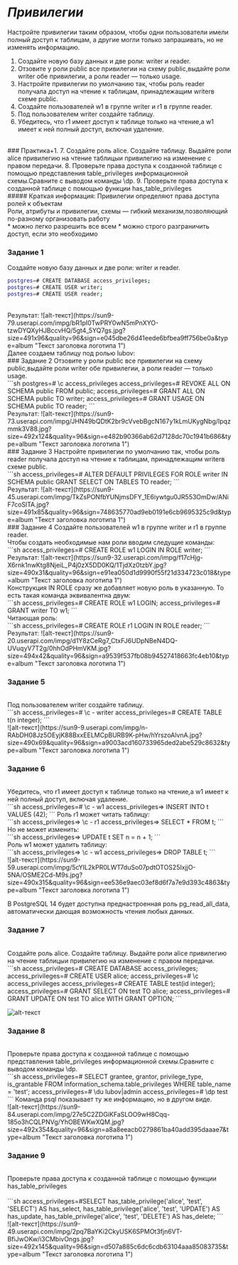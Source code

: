 # _Привилегии_
Настройте привилегии таким образом, чтобы одни пользователи имели полный доступ к таблицам, а другие могли только запрашивать, но не изменять информацию.
1. Создайте новую базу данных и две роли: writer и reader.
2. Отзовите у роли public все привилегии на схему public,выдайте роли writer обе привилегии, а роли reader — только usage.
3. Настройте привилегии по умолчанию так, чтобы роль reader получала доступ на чтение к таблицам, принадлежащим writerв схеме public.
4. Создайте пользователей w1 в группе writer и r1 в группе reader.
5. Под пользователем writer создайте таблицу.
6. Убедитесь, что r1 имеет доступ к таблице только на чтение,а w1 имеет к ней полный доступ, включая удаление.
<br>
### Практика+1.
7. Создайте роль alice. Создайте таблицу. Выдайте роли alice привилегию на чтение таблицыи привилегию на изменение с правом передачи.
8. Проверьте права доступа к созданной таблице с помощью представления table_privileges информационной схемы.Сравните с выводом команды \dp.
9. Проверьте права доступа к созданной таблице с помощью функции has_table_privileges
 <br>
##### Краткая информация:
Привилегии определяют права доступа ролей к объектам
<br>
Роли, атрибуты и привилегии, схемы — гибкий механизм,позволяющий по-разному организовать работу
<br>
* можно легко разрешить все всем
* можно строго разграничить доступ, если это необходимо

### Задание 1
Создайте новую базу данных и две роли: writer и reader.
<br>
```sh
postgres=# CREATE DATABASE access_privileges;
postgres=# CREATE USER writer;
postgres=# CREATE USER reader;
```
<br>
Результат:
![alt-текст](https://sun9-79.userapi.com/impg/bR1pI0TwPRY0wN5mPnXYO-tzwDYQXyHJBccvHQ/5gt4_5YQ7gs.jpg?size=491x96&quality=96&sign=e045dbe26d41eede6bfbea9ff756be0a&type=album "Текст заголовка логотипа 1")<br>
Далее создаем таблицу под ролью lubov:
<br>
###  Задание 2
Отзовите у роли public все привилегии на схему public,выдайте роли writer обе привилегии, а роли reader — только usage.
<br>
```sh
postgres=# \c access_privileges
access_privileges=# REVOKE ALL ON SCHEMA public FROM public;
access_privileges=# GRANT ALL ON SCHEMA public TO writer;
access_privileges=# GRANT USAGE ON SCHEMA public TO reader;
```
<br>
Результат:
![alt-текст](https://sun9-73.userapi.com/impg/JHN49bQDtK2br9cVvebBgcN167y1kLmUKygNbg/Ipqzmmk3V88.jpg?size=492x124&quality=96&sign=e482b90366ab62d7128dc70c1941b686&type=album  "Текст заголовка логотипа 1")<br>
###  Задание 3
Настройте привилегии по умолчанию так, чтобы роль reader получала доступ на чтение к таблицам, принадлежащим writerв схеме public.
<br>
```sh
access_privileges=# ALTER DEFAULT PRIVILEGES
FOR ROLE writer
IN SCHEMA public
GRANT SELECT ON TABLES TO reader;
```
<br>
Результат:
![alt-текст](https://sun9-45.userapi.com/impg/TkZsPONfbYUNjmsDFY_1E6iywtgu0JR553OmDw/ANiF7coSlTA.jpg?size=491x85&quality=96&sign=748635770ad9eb0191e6cb9695325c9d&type=album "Текст заголовка логотипа 1")<br>
###  Задание 4
Создайте пользователей w1 в группе writer и r1 в группе reader.
<br>
Чтобы создать необходимые нам роли вводим следущие команды:<br>
```sh
access_privileges=# CREATE ROLE w1 LOGIN IN ROLE writer;
```
<br>
Результат:
![alt-текст](https://sun9-32.userapi.com/impg/f17cHjg-X6rnk1nwKtg8NjeiL_P4j0zX5DD0KQ/1TjdXz0tzbY.jpg?size=490x31&quality=96&sign=e91ea050d1d9990f55f21d334723c018&type=album "Текст заголовка логотипа 1")<br>
Конструкция IN ROLE сразу же добавляет новую роль в указанную. То есть такая команда эквивалентна двум:
<br>
```sh
access_privileges=# CREATE ROLE w1 LOGIN;
access_privileges=# GRANT writer TO w1;
```
<br>
Читающая роль:<br>
```sh
access_privileges=# CREATE ROLE r1 LOGIN IN ROLE reader;
```
<br>
Результат:
![alt-текст](https://sun9-20.userapi.com/impg/d1Y8zCeRg7_CtxFJ6UDpNBeN4DQ-UVuqyV7T2g/0hhOdPHmVKM.jpg?size=494x42&quality=96&sign=a9539f537fb08b94527418663fc4eb10&type=album "Текст заголовка логотипа 1")<br>

###  Задание 5
<br>
Под пользователем writer создайте таблицу.
<br>
```sh
access_privileges=# \c - writer
access_privileges=# CREATE TABLE t(n integer);
```
<br>
![alt-текст](https://sun9-9.userapi.com/impg/n-RAbDH08Jz5OEyjK88BxxEELMCpBURB9K-pHw/hYrszoAlvnA.jpg?size=490x69&quality=96&sign=a9003acd160733965ded2abe529c8632&type=album "Текст заголовка логотипа 1")<br>


###  Задание 6
<br>
Убедитесь, что r1 имеет доступ к таблице только на чтение,а w1 имеет к ней полный доступ, включая удаление.
<br>
```sh
access_privileges=#  \c - w1
access_privileges=> INSERT INTO t VALUES (42);
```
Роль r1 может читать таблицу:
<br>
```sh
access_privileges=> \c - r1
access_privileges=> SELECT * FROM t;
```

<br>
Но не может изменить:
<br>
```sh
access_privileges=> UPDATE t SET n = n + 1;
```
<br>
Роль w1 может удалить таблицу:
<br>
```sh
access_privileges=> \c - w1
access_privileges=> DROP TABLE t;
```
<br>
![alt-текст](https://sun9-59.userapi.com/impg/5cYIL2kPR0LWT7duSo07pdtOTOS25IxjjO-5NA/OSME2Cd-M9s.jpg?size=490x315&quality=96&sign=ee536e9aec03ef8d6f7a7e9d393c4863&type=album "Текст заголовка логотипа 1")<br>

В PostgreSQL 14 будет доступна преднастроенная роль pg_read_all_data, автоматически дающая возможность чтения любых данных.

###  Задание 7
<br>
Создайте роль alice. Создайте таблицу. Выдайте роли alice привилегию на чтение таблицыи привилегию на изменение с правом передачи.
<br>
```sh
access_privileges=# CREATE DATABASE access_privileges;
access_privileges=# CREATE USER alice;
access_privileges=# \c access_privileges
access_privileges=# CREATE TABLE test(id integer);
access_privileges=# GRANT SELECT ON test TO alice;
access_privileges=# GRANT UPDATE ON test TO alice WITH GRANT OPTION;
```
<br>

![alt-текст](https://sun9-88.userapi.com/impg/31elTMzEbskIrkZrKGIJmExzCTlYINH_gGmd6Q/mvNZ-oyhcTc.jpg?size=490x187&quality=96&sign=836e05226682a602890aba4f578f5900&type=album "Текст заголовка логотипа 1")<br>

###  Задание 8
<br>
Проверьте права доступа к созданной таблице с помощью представления table_privileges информационной схемы.Сравните с выводом команды \dp.
<br>
```sh
access_privileges=# SELECT grantee, grantor, privilege_type, is_grantable
FROM information_schema.table_privileges
WHERE table_name = 'test';
access_privileges=# \du lubov|admin
access_privileges=# \dp test
```
Команда psql показывает ту же информацию, но в другом виде.
<br>
![alt-текст](https://sun9-84.userapi.com/impg/27e5C2ZDGiKFaSLOO9wH8Cqq-185o3hCQLPNVg/YhOBEWKwXQM.jpg?size=492x354&quality=96&sign=a8a8eeacb0279861ba40add395daaae7&type=album "Текст заголовка логотипа 1")<br>


###  Задание 9
<br>
Проверьте права доступа к созданной таблице с помощью функции has_table_privileges
 <br>
<br>
```sh
access_privileges=#SELECT has_table_privilege('alice', 'test', 'SELECT') AS has_select, has_table_privilege('alice', 'test', 'UPDATE') AS has_update, has_table_privilege('alice', 'test', 'DELETE') AS has_delete;
```
<br>
![alt-текст](https://sun9-49.userapi.com/impg/2pq7BaYKi2CkyUSK6SPMOt3fjn6VT-BfiJwOKw/i3CMbivOngs.jpg?size=492x145&quality=96&sign=d507a885c6dc6cdb63104aaa85083735&type=album "Текст заголовка логотипа 1")<br>

